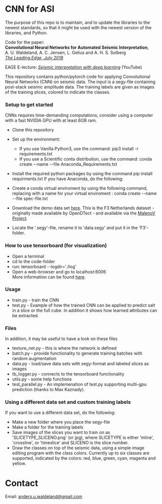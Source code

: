 # CNN for ASI
The purpose of this repo is to maintain, and to update the libraries to the newest standards, so that it might be used with the newest version of the libraries, and Python.

Code for the paper:<br />
**Convolutional Neural Networks for Automated Seismic Interpretation**,<br />
A. U. Waldeland, A. C. Jensen, L. Gelius and A. H. S. Solberg <br />
[*The Leading Edge, July 2018*](https://library.seg.org/doi/abs/10.1190/tle37070529.1)

EAGE E-lecture: [*Seismic interpretation with deep learning*](https://www.youtube.com/watch?v=lm85Ap4OstM) (YouTube)

This repository contains python/pytorch code for applying Convolutional Neural Networks (CNN) on seismic data. The input is a segy-file containing post-stack seismic amplitude data. The training labels are given as images of the training slices, colored to indicate the classes. 

### Setup to get started
CNNs requires time-demanding computations, consider using a computer with a fast NVIDIA GPU with at least 6GB ram.

- Clone this repository<br />
- Set up the environment:
	- If you use Vanilla Python3, use the command: pip3 install -r requirements.txt
	- If you use a Scientific conta distribution, use the command:  conda create --name <env> --file Anaconda_Requirements.txt

- Install the required python packages by using the command pip install requirments.txt
If you have Anaconda, do the following:
- Create a conda virtual enviroment by using the following command, replacing <env> with a name for your virtual enviroment : conda create --name <env> --file spec-file.txt
- Download the demo data set [here](https://drive.google.com/drive/folders/0B7brcf-eGK8CbGhBdmZoUnhiTWs). This is the F3 Netherlands dataset - originally made available by OpenDTect - and available via the [MalenoV Project](https://github.com/bolgebrygg/MalenoV).
- Locate the '.segy'-file, rename it to 'data.segy' and put it in the 'F3'-folder.
 
### How to use tensorboard (for visualization)
- Open a terminal<br />
- cd to the code-folder<br />
- run: tensorboard --logdir='./log'<br />
- Open a web-browser and go to localhost:6006<br />
More information can be found [here](https://www.tensorflow.org/get_started/summaries_and_tensorboard#launching_tensorboard).
  
### Usage
- train.py - train the CNN<br />
- test.py - Example of how the trained CNN can be applied to predict salt in a slice or the full cube. In addition it shows how learned attributes can be extracted.<br />

### Files
In addition, it may be useful to have a look on these files<br/>
- texture_net.py - this is where the network is defined <br/>
- batch.py - provide functionality to generate training batches with random augmentation <br/>
- data.py - load/save data sets with segy-format and labeled slices as images <br/>
- tb_logger.py - connects to the tensorboard functionality <br/>
- utils.py - some help functions <br/>
- test_parallel.py - An implemenation of test.py supporting multi-gpu prediction (thanks to Max Kaznady).<br />

### Using a different data set and custom training labels
If you want to use a different data set, do the following:
- Make a new folder where you place the segy-file
- Make a folder for the training labels
- Save images of the slices you want to train on as 'SLICETYPE_SLICENO.png' (or jpg), where SLICETYPE is either 'inline', 'crossline', or 'timeslice' and SLICENO is the slice number.
- Draw the classes on top of the seismic data, using a simple image editing program with the class colors. Currently up to six classes are supported, indicated by the colors: red, blue, green, cyan, magenta and yellow.

# Contact
Email: anders.u.waldeland@gmail.com
